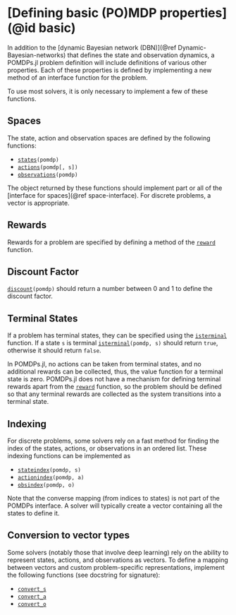 # [Defining basic (PO)MDP properties](@id basic)

In addition to the [dynamic Bayesian network (DBN)](@ref Dynamic-Bayesian-networks) that defines the state and observation dynamics, a POMDPs.jl problem definition will include definitions of various other properties. Each of these properties is defined by implementing a new method of an interface function for the problem.

To use most solvers, it is only necessary to implement a few of these functions.

## Spaces

The state, action and observation spaces are defined by the following functions:

- [`states`](@ref)`(pomdp)`
- [`actions`](@ref)`(pomdp[, s])`
- [`observations`](@ref)`(pomdp)`

The object returned by these functions should implement part or all of the [interface for spaces](@ref space-interface). For discrete problems, a vector is appropriate.

## Rewards

Rewards for a problem are specified by defining a method of the [`reward`](@ref) function.

## Discount Factor

[`discount`](@ref)`(pomdp)` should return a number between 0 and 1 to define the discount factor.

## Terminal States

If a problem has terminal states, they can be specified using the [`isterminal`](@ref) function. If a state `s` is terminal [`isterminal`](@ref)`(pomdp, s)` should return `true`, otherwise it should return `false`.

In POMDPs.jl, no actions can be taken from terminal states, and no additional rewards can be collected, thus, the value function for a terminal state is zero. POMDPs.jl does not have a mechanism for defining terminal rewards apart from the [`reward`](@ref) function, so the problem should be defined so that any terminal rewards are collected as the system transitions into a terminal state.

## Indexing

For discrete problems, some solvers rely on a fast method for finding the index of the states, actions, or observations in an ordered list. These indexing functions can be implemented as
- [`stateindex`](@ref)`(pomdp, s)`
- [`actionindex`](@ref)`(pomdp, a)`
- [`obsindex`](@ref)`(pomdp, o)`

Note that the converse mapping (from indices to states) is not part of the POMDPs interface. A solver will typically create a vector containing all the states to define it.

## Conversion to vector types

Some solvers (notably those that involve deep learning) rely on the ability to represent states, actions, and observations as vectors. To define a mapping between vectors and custom problem-specific representations, implement the following functions (see docstring for signature):

- [`convert_s`](@ref)
- [`convert_a`](@ref)
- [`convert_o`](@ref)
